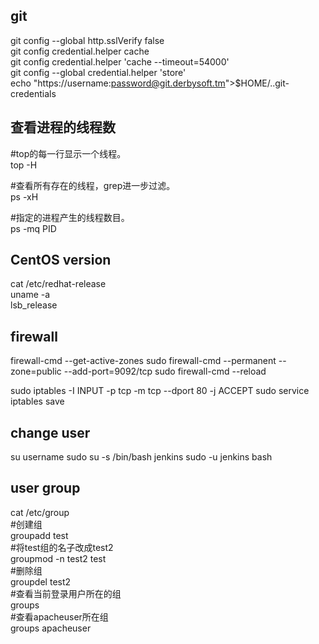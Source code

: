 ## git

git config --global http.sslVerify false  
git config credential.helper cache  
git config credential.helper 'cache --timeout=54000'  
git config --global credential.helper 'store'  
echo "https://username:password@git.derbysoft.tm">$HOME/..git-credentials  



## 查看进程的线程数
#top的每一行显示一个线程。  
top -H  

#查看所有存在的线程，grep进一步过滤。  
ps -xH  

#指定的进程产生的线程数目。  
ps -mq PID  
       
       

## CentOS version
cat /etc/redhat-release  
uname -a  
lsb_release  

## firewall
firewall-cmd --get-active-zones
sudo firewall-cmd --permanent --zone=public --add-port=9092/tcp
sudo firewall-cmd --reload

sudo iptables -I INPUT -p tcp -m tcp --dport 80 -j ACCEPT
sudo service iptables save

## change user
su username
sudo su -s /bin/bash jenkins
sudo -u jenkins bash

## user group
cat /etc/group  
#创建组  
groupadd  test  
#将test组的名子改成test2  
groupmod -n test2  test  
#删除组  
groupdel test2  
#查看当前登录用户所在的组  
groups  
#查看apacheuser所在组  
groups apacheuser  
